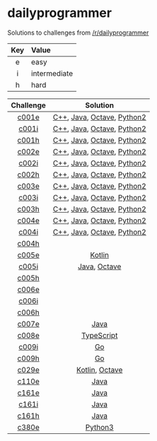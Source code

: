 # dailyprogrammer

Solutions to challenges from [/r/dailyprogrammer](https://www.reddit.com/r/dailyprogrammer/)

| Key | Value        |
| :-: | :----------- |
| e   | easy         |
| i   | intermediate |
| h   | hard         |

| Challenge | Solution |
| :-------: | :------: |
| [c001e](https://www.reddit.com/r/dailyprogrammer/comments/pih8x/easy_challenge_1/) | [C++](https://github.com/jimmynguyen/daily-programmer/blob/master/challenges/easy/c001e/c++/), [Java](https://github.com/jimmynguyen/daily-programmer/blob/master/challenges/easy/c001e/java/), [Octave](https://github.com/jimmynguyen/daily-programmer/blob/master/challenges/easy/c001e/octave/), [Python2](https://github.com/jimmynguyen/daily-programmer/blob/master/challenges/easy/c001e/python2/) |
| [c001i](https://www.reddit.com/r/dailyprogrammer/comments/pihtx/intermediate_challenge_1/) | [C++](https://github.com/jimmynguyen/daily-programmer/blob/master/challenges/intermediate/c001i/c++/), [Java](https://github.com/jimmynguyen/daily-programmer/blob/master/challenges/intermediate/c001i/java/), [Octave](https://github.com/jimmynguyen/daily-programmer/blob/master/challenges/intermediate/c001i/octave/), [Python2](https://github.com/jimmynguyen/daily-programmer/blob/master/challenges/intermediate/c001i/python2/) |
| [c001h](https://www.reddit.com/r/dailyprogrammer/comments/pii6j/difficult_challenge_1/) | [C++](https://github.com/jimmynguyen/daily-programmer/blob/master/challenges/hard/c001h/c++/), [Java](https://github.com/jimmynguyen/daily-programmer/blob/master/challenges/hard/c001h/java/), [Octave](https://github.com/jimmynguyen/daily-programmer/blob/master/challenges/hard/c001h/octave/), [Python2](https://github.com/jimmynguyen/daily-programmer/blob/master/challenges/hard/c001h/python2/) |
| [c002e](https://www.reddit.com/r/dailyprogrammer/comments/pjbj8/easy_challenge_2/) | [C++](https://github.com/jimmynguyen/daily-programmer/blob/master/challenges/easy/c002e/c++/), [Java](https://github.com/jimmynguyen/daily-programmer/blob/master/challenges/easy/c002e/java/), [Octave](https://github.com/jimmynguyen/daily-programmer/blob/master/challenges/easy/c002e/octave/), [Python2](https://github.com/jimmynguyen/daily-programmer/blob/master/challenges/easy/c002e/python2/) |
| [c002i](https://www.reddit.com/r/dailyprogrammer/comments/pjbuj/intermediate_challenge_2/) | [C++](https://github.com/jimmynguyen/daily-programmer/blob/master/challenges/intermediate/c002i/c++/), [Java](https://github.com/jimmynguyen/daily-programmer/blob/master/challenges/intermediate/c002i/java/), [Octave](https://github.com/jimmynguyen/daily-programmer/blob/master/challenges/intermediate/c002i/octave/), [Python2](https://github.com/jimmynguyen/daily-programmer/blob/master/challenges/intermediate/c002i/python2/) |
| [c002h](https://www.reddit.com/r/dailyprogrammer/comments/pjsdx/difficult_challenge_2/) | [C++](https://github.com/jimmynguyen/daily-programmer/blob/master/challenges/hard/c002h/c++/), [Java](https://github.com/jimmynguyen/daily-programmer/blob/master/challenges/hard/c002h/java/), [Octave](https://github.com/jimmynguyen/daily-programmer/blob/master/challenges/hard/c002h/octave/), [Python2](https://github.com/jimmynguyen/daily-programmer/blob/master/challenges/hard/c002h/python2/) |
| [c003e](https://www.reddit.com/r/dailyprogrammer/comments/pkw2m/2112012_challenge_3_easy/) | [C++](https://github.com/jimmynguyen/daily-programmer/blob/master/challenges/easy/c003e/c++/), [Java](https://github.com/jimmynguyen/daily-programmer/blob/master/challenges/easy/c003e/java/), [Octave](https://github.com/jimmynguyen/daily-programmer/blob/master/challenges/easy/c003e/octave/), [Python2](https://github.com/jimmynguyen/daily-programmer/blob/master/challenges/easy/c003e/python2/) |
| [c003i](https://www.reddit.com/r/dailyprogrammer/comments/pkwb1/2112012_challenge_3_intermediate/) | [C++](https://github.com/jimmynguyen/daily-programmer/blob/master/challenges/intermediate/c003i/c++/), [Java](https://github.com/jimmynguyen/daily-programmer/blob/master/challenges/intermediate/c003i/java/), [Octave](https://github.com/jimmynguyen/daily-programmer/blob/master/challenges/intermediate/c003i/octave/), [Python2](https://github.com/jimmynguyen/daily-programmer/blob/master/challenges/intermediate/c003i/python2/) |
| [c003h](https://www.reddit.com/r/dailyprogrammer/comments/pkwgf/2112012_challenge_3_difficult/) | [C++](https://github.com/jimmynguyen/daily-programmer/blob/master/challenges/hard/c003h/c++/), [Java](https://github.com/jimmynguyen/daily-programmer/blob/master/challenges/hard/c003h/java/), [Octave](https://github.com/jimmynguyen/daily-programmer/blob/master/challenges/hard/c003h/octave/), [Python2](https://github.com/jimmynguyen/daily-programmer/blob/master/challenges/hard/c003h/python2/) |
| [c004e](https://www.reddit.com/r/dailyprogrammer/comments/pm6oj/2122012_challenge_4_easy/) | [C++](https://github.com/jimmynguyen/daily-programmer/blob/master/challenges/easy/c004e/c++/), [Java](https://github.com/jimmynguyen/daily-programmer/blob/master/challenges/easy/c004e/java/), [Octave](https://github.com/jimmynguyen/daily-programmer/blob/master/challenges/easy/c004e/octave/), [Python2](https://github.com/jimmynguyen/daily-programmer/blob/master/challenges/easy/c004e/python2/) |
| [c004i](https://www.reddit.com/r/dailyprogrammer/comments/pm6sq/2122012_challenge_4_intermediate/) | [C++](https://github.com/jimmynguyen/daily-programmer/blob/master/challenges/intermediate/c004i/c++/), [Java](https://github.com/jimmynguyen/daily-programmer/blob/master/challenges/intermediate/c004i/java/), [Octave](https://github.com/jimmynguyen/daily-programmer/blob/master/challenges/intermediate/c004i/octave/), [Python2](https://github.com/jimmynguyen/daily-programmer/blob/master/challenges/intermediate/c004i/python2/) |
| [c004h](https://www.reddit.com/r/dailyprogrammer/comments/pm7g7/2122012_challange_4_difficult/) ||
| [c005e](https://www.reddit.com/r/dailyprogrammer/comments/pnhyn/2122012_challenge_5_easy/) | [Kotlin](https://github.com/jimmynguyen/daily-programmer/blob/master/challenges/easy/c005e/kotlin/) |
| [c005i](https://www.reddit.com/r/dailyprogrammer/comments/pnhtj/2132012_challenge_5_intermediate/) | [Java](https://github.com/jimmynguyen/daily-programmer/blob/master/challenges/intermediate/c005i/java/), [Octave](https://github.com/jimmynguyen/daily-programmer/blob/master/challenges/intermediate/c005i/octave/) |
| [c005h](https://www.reddit.com/r/dailyprogrammer/comments/pniaw/2132012_challenge_5_difficult/) ||
| [c006e](https://www.reddit.com/r/dailyprogrammer/comments/pp53w/2142012_challenge_6_easy/) ||
| [c006i](https://www.reddit.com/r/dailyprogrammer/comments/pp81n/2142012_challenge_6_intermediate/) ||
| [c006h](https://www.reddit.com/r/dailyprogrammer/comments/pp7vo/2142012_challenge_6_difficult/) ||
| [c007e](https://www.reddit.com/r/dailyprogrammer/comments/pr2xr/2152012_challenge_7_easy/) | [Java](https://github.com/jimmynguyen/daily-programmer/blob/master/challenges/easy/c007e/java/) |
| [c008e](https://www.reddit.com/r/dailyprogrammer/comments/pserp/2162012_challenge_8_easy/) | [TypeScript](https://github.com/jimmynguyen/daily-programmer/blob/master/challenges/easy/c008e/typescript/) |
| [c009i](https://www.reddit.com/r/dailyprogrammer/comments/pu1y6/2172012_challenge_9_intermediate/) | [Go](https://github.com/jimmynguyen/daily-programmer/blob/master/challenges/intermediate/c009i/go/) |
| [c009h](https://www.reddit.com/r/dailyprogrammer/comments/pu2c0/2172012_challenge_9_difficult/) | [Go](https://github.com/jimmynguyen/daily-programmer/blob/master/challenges/hard/c009h/go/) |
| [c029e](https://www.reddit.com/r/dailyprogrammer/comments/r8a70/3222012_challenge_29_easy/) | [Kotlin](https://github.com/jimmynguyen/daily-programmer/blob/master/challenges/easy/c029e/kotlin/), [Octave](https://github.com/jimmynguyen/daily-programmer/blob/master/challenges/easy/c029e/octave/) |
| [c110e](https://www.reddit.com/r/dailyprogrammer/comments/12k3xr/1132012_challenge_110_easy_keyboard_shift/) | [Java](https://github.com/jimmynguyen/daily-programmer/tree/master/challenges/easy/c110e/java/) |
| [c161e](https://www.reddit.com/r/dailyprogrammer/comments/24r50l/552014_161_easy_blackjack/) | [Java](https://github.com/jimmynguyen/daily-programmer/tree/master/challenges/easy/c161e/java/) |
| [c161i](https://www.reddit.com/r/dailyprogrammer/comments/24ypno/572014_challenge_161_medium_appointing_workers/) | [Java](https://github.com/jimmynguyen/daily-programmer/tree/master/challenges/intermediate/c161i/java/) |
| [c161h](https://www.reddit.com/r/dailyprogrammer/comments/25576s/592014_challenge_161_hard_phone_network/) | [Java](https://github.com/jimmynguyen/daily-programmer/tree/master/challenges/hard/c161h/java/) |
| [c380e](https://www.reddit.com/r/dailyprogrammer/comments/cmd1hb/20190805_challenge_380_easy_smooshed_morse_code_1/) | [Python3](https://github.com/jimmynguyen/daily-programmer/tree/master/challenges/easy/c380e/python3/) |
